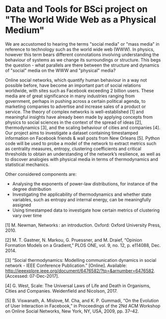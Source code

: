 # Data and Tools for BSci project on "The World Wide Web as a Physical Medium"

We are accustomed to hearing the terms "social media" or "mass media" in reference to technology such as the world wide web (WWW). In physics, however this term bears different connotations involving understanding the behaviour of systems as we change its surroundings or structure. This begs the question - what parallels are there between the structure and dynamics of "social" media on the WWW and "physical" media?

Online social networks, which quantify human behaviour in a way not possible before, have become an important part of social relations worldwide, with sites such as Facebook exceeding 2 billion users. These media are of great significance in many industries ranging from government, perhaps in pushing across a certain political agenda, to marketing companies to advertise and increase sales of a product or service. 
The theory of complex networks is well-established [1] and meaningful insights have already been made by applying concepts from physics to social sciences in the context of the spread of ideas [2], thermodynamics [3], and the scaling behaviour of cities and companies [4].
Our project aims to investigate a dataset containing timestamped information on Facebook friends & wall posts from New Orleans [5]. Python code will be used to probe a model of the network to extract metrics such as centrality measures, entropy, clustering coefficients and critical thresholds to obtain an understanding of the network’s resilience, as well as to discover analogies with physical media in terms of thermodynamics and statistical mechanics.

Other considered components are:

*	Analysing the exponents of power-law distributions, for instance of the degree distribution 
*	Investigating the applicability of thermodynamics and whether state variables, such as entropy and internal energy, can be meaningfully assigned
* Using timestamped data to investigate how certain metrics of clustering vary over time

[1]	M. Newman, Networks : an introduction. Oxford: Oxford University Press, 2010.

[2]	M. T. Gastner, N. Markou, G. Pruessner, and M. Draief, “Opinion Formation Models on a Gradient,” PLOS ONE, vol. 9, no. 12, p. e114088, Dec. 2014.

[3]	“Social thermodynamics: Modelling communication dynamics in social network - IEEE Conference Publication.” [Online]. Available: http://ieeexplore.ieee.org/document/6476582/?tp=&arnumber=6476582. [Accessed: 07-Dec-2017].

[4]	G. West, Scale: The Universal Laws of Life and Death in Organisms, Cities and Companies. Weidenfield and Nicolson, 2017.

[5]	B. Viswanath, A. Mislove, M. Cha, and K. P. Gummadi, “On the Evolution of User Interaction in Facebook,” in Proceedings of the 2Nd ACM Workshop on Online Social Networks, New York, NY, USA, 2009, pp. 37–42.

